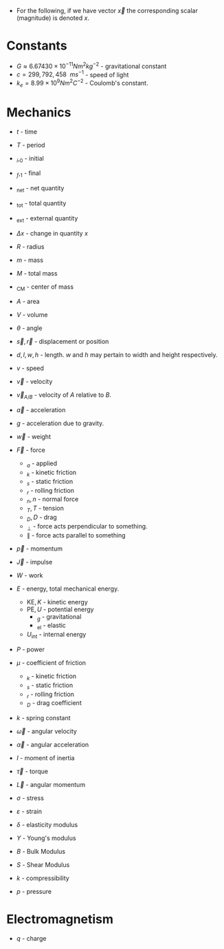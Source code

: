 * For the following, if we have vector $\vec{x}$ the corresponding scalar (magnitude) is denoted $x$.  
# Constants
* $G\approx 6.67430 \times 10^{-11} Nm^2kg^{-2}$ - gravitational constant
* $c = 299,792,458 \ \  {m}{s^{-1}}$ - speed of light
* $k_e = 8.99 \times 10^9 N m^2 C^{-2}$ - Coulomb's constant. 

# Mechanics
* $t$ - time
* $T$ - period

* $_i, _0$ - initial
* $_f, _1$ - final
* $_\text{net}$ - net quantity 
* $_\text{tot}$ - total quantity
* $_\text{ext}$ - external quantity 
* $\Delta x$ - change in quantity $x$

* $R$ - radius
* $m$ - mass
* $M$ - total mass
* $_\text{CM}$ - center of mass 
* $A$ - area
* $V$ - volume
* $\theta$ - angle

* $\vec{s},\vec{r}$ - displacement or position
* $d, l, w, h$ - length. $w$ and $h$ may pertain to width and height respectively.
* $v$ - speed
* $\vec{v}$ - velocity
* $\vec{v}_{A/B}$ - velocity of $A$ relative to $B$. 
* $\vec{a}$ - acceleration
* $g$ - acceleration due to gravity.
* $\vec{w}$ - weight
* $\vec{F}$ - force
	* $_a$ - applied
	* $_k$ - kinetic friction
	* $_s$ - static friction
	* $_r$ - rolling friction 
	* $_n, n$ - normal force
	* $_T, T$ - tension
	* $_D, D$ - drag
	* $_\perp$ - force acts perpendicular to something.
	* $\parallel$ - force acts parallel to something
* $\vec{p}$ - momentum
* $\vec{J}$ - impulse
* $W$ - work
* $E$ - energy, total mechanical energy.
	* $\text{KE}, K$ - kinetic energy
	* $\text{PE}, U$ - potential energy
		* $_g$ - gravitational
		* $_\text{el}$ - elastic
	* $U_\text{int}$ - internal energy
* $P$ - power

* $\mu$ - coefficient of friction 
	* $_k$ - kinetic friction
	* $_s$ - static friction
	* $_{r}$ - rolling friction 
	* $_D$ - drag coefficient 
* $k$ - spring constant

* $\vec\omega$ - angular velocity
* $\vec{\alpha}$ - angular acceleration
* $I$ - moment of inertia
* $\vec\tau$ - torque
* $\vec{L}$ - angular momentum

* $\sigma$ - stress
* $\varepsilon$ - strain
* $\delta$ - elasticity modulus
* $Y$ - Young's modulus
* $B$ - Bulk Modulus
* $S$ - Shear Modulus
* $k$ - compressibility

* $p$  - pressure

# Electromagnetism
* $q$ - charge